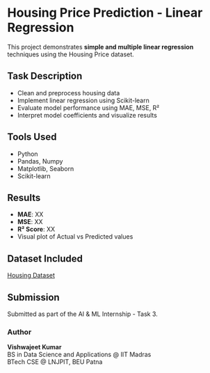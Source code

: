 # Housing Price Prediction - Linear Regression

This project demonstrates **simple and multiple linear regression** techniques using the Housing Price dataset.

## Task Description
- Clean and preprocess housing data
- Implement linear regression using Scikit-learn
- Evaluate model performance using MAE, MSE, R²
- Interpret model coefficients and visualize results

## Tools Used
- Python
- Pandas, Numpy
- Matplotlib, Seaborn
- Scikit-learn

## Results
- **MAE**: XX
- **MSE**: XX
- **R² Score**: XX
- Visual plot of Actual vs Predicted values

## Dataset Included
[Housing Dataset](https://www.kaggle.com/datasets/harishkumardatalab/housing-price-prediction)

## Submission
Submitted as part of the AI & ML Internship - Task 3.

### Author
**Vishwajeet Kumar**  
BS in Data Science and Applications @ IIT Madras  
BTech CSE @ LNJPIT, BEU Patna  
